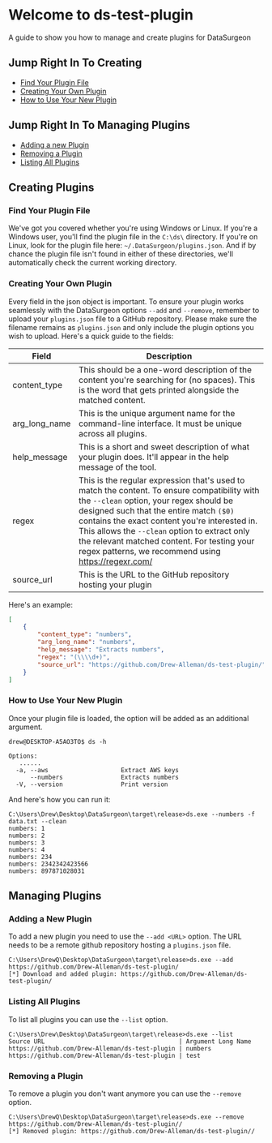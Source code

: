 # Welcome to ds-test-plugin
A guide to show you how to manage and create plugins for DataSurgeon 

## Jump Right In To Creating
- [Find Your Plugin File](#find-your-plugin-file)
- [Creating Your Own Plugin](#creating-your-own-plugin)
- [How to Use Your New Plugin](#how-to-use-your-new-plugin)

## Jump Right In To Managing Plugins
- [Adding a new Plugin](#adding-a-new-plugin)
- [Removing a Plugin](#removing-a-plugin)
- [Listing All Plugins](#listing-all-plugins)

## Creating Plugins
### Find Your Plugin File
We've got you covered whether you're using Windows or Linux. If you're a Windows user, you'll find the plugin file in the  `C:\ds\` directory. If you're on Linux, look for the plugin file here: `~/.DataSurgeon/plugins.json`. And if by chance the plugin file isn't found in either of these directories, we'll automatically check the current working directory.

### Creating Your Own Plugin
Every field in the json object is important. To ensure your plugin works seamlessly with the DataSurgeon options `--add` and `--remove`, remember to upload your `plugins.json` file to a GitHub repository. Please make sure the filename remains as `plugins.json` and only include the plugin options you wish to upload. Here's a quick guide to the fields:

| Field          | Description                                                                                           |
|----------------|-------------------------------------------------------------------------------------------------------|
| content_type   | This should be a one-word description of the content you're searching for (no spaces). This is the word that gets printed alongside the matched content.                            |
| arg_long_name  | This is the unique argument name for the command-line interface. It must be unique across all plugins.             |
| help_message   | This is a short and sweet description of what your plugin does. It'll appear in the help message of the tool. |
| regex          | This is the regular expression that's used to match the content. To ensure compatibility with the `--clean` option, your regex should be designed such that the entire match `($0)` contains the exact content you're interested in. This allows the `--clean` option to extract only the relevant matched content. For testing your regex patterns, we recommend using https://regexr.com/|
| source_url | This is the URL to the GitHub repository hosting your plugin | 

Here's an example:

```json
[
    {
        "content_type": "numbers",
        "arg_long_name": "numbers",
        "help_message": "Extracts numbers",
        "regex": "(\\\\d+)",
        "source_url": "https://github.com/Drew-Alleman/ds-test-plugin/"
    }
]
```
### How to Use Your New Plugin
Once your plugin file is loaded, the option will be added as an additional argument.
```
drew@DESKTOP-A5AO3TO$ ds -h

Options:
   ......
  -a, --aws                    Extract AWS keys
      --numbers                Extracts numbers
  -V, --version                Print version
```
And here's how you can run it:
```
C:\Users\Drew\Desktop\DataSurgeon\target\release>ds.exe --numbers -f data.txt --clean
numbers: 1
numbers: 2
numbers: 3
numbers: 4
numbers: 234
numbers: 2342342423566
numbers: 897871028031
```

## Managing Plugins
### Adding a New Plugin
To add a new plugin you need to use the ```--add <URL>``` option. The URL needs to be a remote github repository hosting a ```plugins.json``` file.
```
C:\Users\DrewQ\Desktop\DataSurgeon\target\release>ds.exe --add https://github.com/Drew-Alleman/ds-test-plugin/
[*] Download and added plugin: https://github.com/Drew-Alleman/ds-test-plugin/
```
### Listing All Plugins
To list all plugins you can use the ```--list``` option.
```
C:\Users\Drew\Desktop\DataSurgeon\target\release>ds.exe --list
Source URL                                     | Argument Long Name
https://github.com/Drew-Alleman/ds-test-plugin | numbers
https://github.com/Drew-Alleman/ds-test-plugin | test
```
### Removing a Plugin
To remove a plugin you don't want anymore you can use the ```--remove``` option.
```
C:\Users\DrewQ\Desktop\DataSurgeon\target\release>ds.exe --remove https://github.com/Drew-Alleman/ds-test-plugin//
[*] Removed plugin: https://github.com/Drew-Alleman/ds-test-plugin//
```
